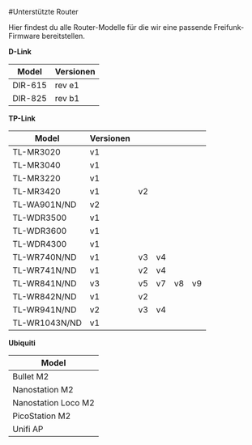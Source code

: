 #Unterstützte Router

Hier findest du alle Router-Modelle für die wir eine passende Freifunk-Firmware bereitstellen.

**D-Link**

Model    |Versionen
--- |---  
DIR-615 | rev e1
DIR-825 | rev b1

**TP-Link**

Model  	|Versionen	| | | | |
--- |---  |--- |--- |--- |---     
TL-MR3020	|	v1 
TL-MR3040	|	v1 	
TL-MR3220	|	v1 	
TL-MR3420	|	v1 | v2
TL-WA901N/ND | v2
TL-WDR3500  |	v1 
TL-WDR3600	|	v1 
TL-WDR4300	|	v1      
TL-WR740N/ND	|	v1 | v3 | v4     
TL-WR741N/ND	|	v1 | v2 | v4	
TL-WR841N/ND  |	v3 | v5 | v7 | v8 | v9
TL-WR842N/ND  | v1 | v2
TL-WR941N/ND  | v2 | v3 | v4
TL-WR1043N/ND | v1 

**Ubiquiti**

Model		|
---|
|Bullet M2|
|Nanostation M2|
|Nanostation Loco M2|
|PicoStation M2|
|Unifi AP|

